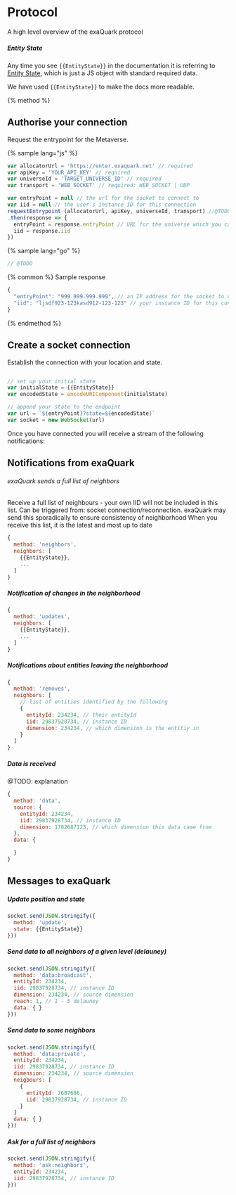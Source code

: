 
# Protocol

A high level overview of the exaQuark protocol


##### Entity State


Any time you see `{{EntityState}}` in the documentation it is referring to [Entity State](entity-state.md), which is just a JS object with standard required data.

We have used `{{EntityState}}` to make the docs more readable.


{% method %}
## Authorise your connection

Request the entrypoint for the Metaverse.

{% sample lang="js" %}

```js
var allocatorUrl = 'https://enter.exaquark.net' // required
var apiKey = 'YOUR_API_KEY' // required
var universeId = 'TARGET_UNIVERSE_ID' // required
var transport = 'WEB_SOCKET' // required: WEB_SOCKET | UDP

var entryPoint = null // the url for the socket to connect to
var iid = null // the user's instance ID for this connection
requestEntrypoint (allocatorUrl, apiKey, universeId, transport) //@TODO, change this into native JS
.then(response => {
  entryPoint = response.entryPoint // URL for the universe which you can use to establish a socket connection
  iid = response.iid
})
```

{% sample lang="go" %}

```go
// @TODO
```

{% common %}
Sample response

```js
{
  "entryPoint": "999.999.999.999", // an IP address for the socket to connect to
  "iid": "ljsdf923-123kasd912-123-123" // your instance ID for this connection
}
```
{% endmethod %}



## Create a socket connection

Establish the connection with your location and state.

```javascript

// set up your initial state
var initialState = {{EntityState}}
var encodedState = encodeURIComponent(initialState)

// append your state to the endpoint
var url = `${entryPoint}?state=${encodedState}`
var socket = new WebSocket(url)
```

Once you have connected you will receive a stream of the following notifications:

## Notifications from exaQuark


###### exaQuark sends a full list of neighbors

Receive a full list of neighbours - your own IID will not be included in this list. Can be triggered from: socket connection/reconnection. exaQuark may send this sporadically to ensure consistency of neighborhood
When you receive this list, it is the latest and most up to date


```javascript
{
  method: 'neighbors',
  neighbors: [
    {{EntityState}},
    ...
  ]
}

```


##### Notification of changes in the neighborhood


```javascript
{
  method: 'updates',
  neighbors: [
    {{EntityState}},
    ...
  ]
}
```

##### Notifications about entities leaving the neighborhood

```javascript
{
  method: 'removes',
  neighbors: [
    // list of entities identified by the following
    {
      entityId: 234234, // their entityId
      iid: 29837928734, // instance ID
      dimension: 234234, // which dimension is the entitiy in
    }
  ]
}
```

##### Data is received

@TODO: explanation

```javascript
{
  method: 'data',
  source: {
    entityId: 234234,
    iid: 29837928734, // instance ID
    dimension: 1782687123, // which dimension this data came from
  },
  data: {

  }
}
```

## Messages to exaQuark

##### Update position and state

```javascript
socket.send(JSON.stringify({
  method: 'update',
  state: {{EntityState}}
}))
```

##### Send data to all neighbors of a given level (delauney)

```javascript
socket.send(JSON.stringify({
  method: 'data:broadcast',
  entityId: 234234,
  iid: 29837928734, // instance ID
  dimension: 234234, // source dimension
  reach: 1, // 1 - 5 delauney
  data: { }
}))
```

##### Send data to some neighbors

```javascript
socket.send(JSON.stringify({
  method: 'data:private',
  entityId: 234234,
  iid: 29837928734, // instance ID
  dimension: 234234, // source dimension
  neigbours: [
    {
      entityId: 7687686,
      iid: 29837928734, // instance ID
    }
  ]
  data: { }
}))
```


##### Ask for a full list of neighbors

```javascript
socket.send(JSON.stringify({
  method: 'ask:neighbors',
  entityId: 234234,
  iid: 29837928734, // instance ID
}))
```
